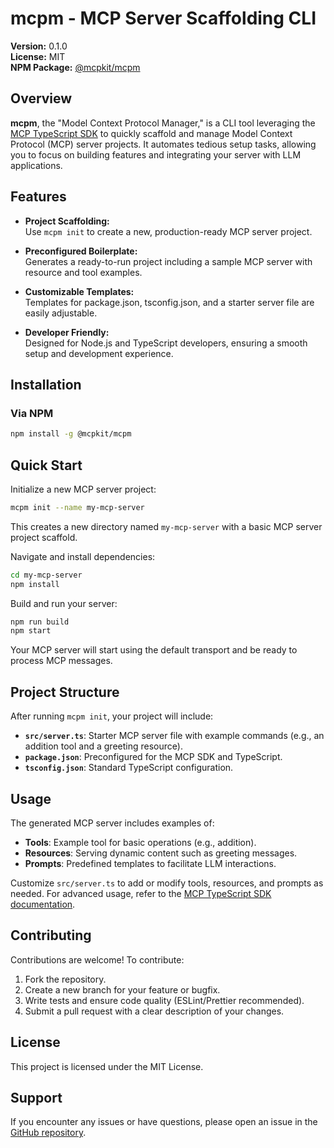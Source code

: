 # mcpm - MCP Server Scaffolding CLI

**Version:** 0.1.0  
**License:** MIT  
**NPM Package:** [@mcpkit/mcpm](https://www.npmjs.com/package/@mcpkit/mcpm)

## Overview

**mcpm**, the "Model Context Protocol Manager," is a CLI tool leveraging the [MCP TypeScript SDK](https://github.com/modelcontextprotocol/sdk) to quickly scaffold and manage Model Context Protocol (MCP) server projects. It automates tedious setup tasks, allowing you to focus on building features and integrating your server with LLM applications.

## Features

- **Project Scaffolding:**  
  Use `mcpm init` to create a new, production-ready MCP server project.

- **Preconfigured Boilerplate:**  
  Generates a ready-to-run project including a sample MCP server with resource and tool examples.

- **Customizable Templates:**  
  Templates for package.json, tsconfig.json, and a starter server file are easily adjustable.

- **Developer Friendly:**  
  Designed for Node.js and TypeScript developers, ensuring a smooth setup and development experience.

## Installation

### Via NPM

```bash
npm install -g @mcpkit/mcpm
```

## Quick Start

Initialize a new MCP server project:

```bash
mcpm init --name my-mcp-server
```

This creates a new directory named `my-mcp-server` with a basic MCP server project scaffold.

Navigate and install dependencies:

```bash
cd my-mcp-server
npm install
```

Build and run your server:

```bash
npm run build
npm start
```

Your MCP server will start using the default transport and be ready to process MCP messages.

## Project Structure

After running `mcpm init`, your project will include:

- **`src/server.ts`**: Starter MCP server file with example commands (e.g., an addition tool and a greeting resource).
- **`package.json`**: Preconfigured for the MCP SDK and TypeScript.
- **`tsconfig.json`**: Standard TypeScript configuration.

## Usage

The generated MCP server includes examples of:

- **Tools**: Example tool for basic operations (e.g., addition).
- **Resources**: Serving dynamic content such as greeting messages.
- **Prompts**: Predefined templates to facilitate LLM interactions.

Customize `src/server.ts` to add or modify tools, resources, and prompts as needed. For advanced usage, refer to the [MCP TypeScript SDK documentation](https://github.com/modelcontextprotocol/sdk).

## Contributing

Contributions are welcome! To contribute:

1. Fork the repository.
2. Create a new branch for your feature or bugfix.
3. Write tests and ensure code quality (ESLint/Prettier recommended).
4. Submit a pull request with a clear description of your changes.

## License

This project is licensed under the MIT License.

## Support

If you encounter any issues or have questions, please open an issue in the [GitHub repository](<[https://github.com/trevoruptain/mcpm](https://github.com/trevoruptain/mcpm)>).
